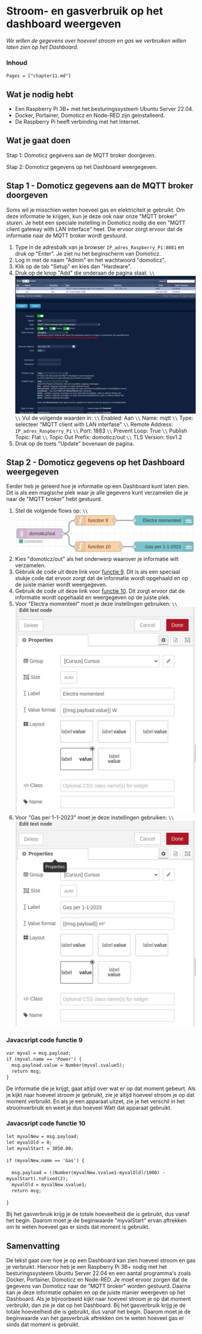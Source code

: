 # Stroom- en gasverbruik op het dashboard weergeven

*We willen de gegevens over hoeveel stroom en gas we verbruiken willen laten zien op het Dashboard.*

### Inhoud

```@contents
Pages = ["chapter11.md"]
```

## Wat je nodig hebt

- Een Raspberry Pi 3B+ met het besturingssysteem Ubuntu Server 22.04.
- Docker, Portainer, Domoticz en Node-RED zijn geinstalleerd.
- De Raspberry Pi heeft verbinding met het Internet.

## Wat je gaat doen

Stap 1: Domoticz gegevens aan de MQTT broker doorgeven.

Stap 2: Domoticz gegevens op het Dashboard weergegeven.

## Stap 1 - Domoticz gegevens aan de MQTT broker doorgeven

Soms wil je misschien weten hoeveel gas en elektriciteit je gebruikt. Om deze informatie te krijgen, kun je deze ook naar onze "MQTT broker" sturen. Je hebt een speciale instelling in Domoticz nodig die een "MQTT client gateway with LAN interface" heet. Die ervoor zorgt ervoor dat de informatie naar de MQTT broker wordt gestuurd.

1. Type in de adresbalk van je browser `IP_adres_Raspberry_Pi:8081` en druk op "Enter". Je ziet nu het beginscherm van Domoticz.
2. Log in met de naam "Admin" en het wachtwoord "domoticz".
2. Klik op de tab "Setup" en kies dan "Hardware".
3. Druk op de knop "Add" die onderaan de pagina staat. ``\\``![fig_12_1](assets/fig_12_1.png) ``\\``
   Vul de volgende waarden in:  ``\\``
   Enabled: Aan  ``\\``
   Name: mqtt ``\\``
   Type: selecteer "MQTT client with LAN interfase"  ``\\``
   Remote Address: `IP_adres_Raspberry_Pi` ``\\``
   Port: 1883 ``\\``
   Prevent Loop: True ``\\``
   Publish Topic: Flat ``\\``
   Topic Out Prefix: domoticz/out ``\\``
   TLS Version: tlsv1.2
5. Druk op de toets "Update" bovenaan de pagina.

## Stap 2 - Domoticz gegevens op het Dashboard weergegeven

Eerder heb je geleerd hoe je informatie op een Dashboard kunt laten zien. Dit is als een magische plek waar je alle gegevens kunt verzamelen die je naar de "MQTT broker" hebt gestuurd.

1. Stel de volgende flows op: ``\\``![fig_12_2](assets/fig_12_2.png)
2. Kies "domoticz/out" als het onderwerp waarover je informatie wilt verzamelen.
3. Gebruik de code uit deze link voor [functie 9](#Javacsript-code-functie-9). Dit is als een speciaal stukje code dat ervoor zorgt dat de informatie wordt opgehaald en op de juiste manier wordt weergegeven.
4. Gebruik de code uit deze link voor [functie 10](#Javacsript-code-functie-10). Dit zorgt ervoor dat de informatie wordt opgehaald en weergegeven op de juiste plek.
5. Voor "Electra momenteel" moet je deze instellingen gebruiken: ``\\``![fig_12_3](assets/fig_12_3.png)
6. Voor "Gas per 1-1-2023" moet je deze instellingen gebruiken:  ``\\``![fig_12_4](assets/fig_12_4.png)


### Javacsript code functie 9

```
var myval = msg.payload;
if (myval.name == 'Power') {
  msg.payload.value = Number(myval.svalue5);
  return msg;
}
```

De informatie die je krijgt, gaat altijd over wat er op dat moment gebeurt. Als je kijkt naar hoeveel stroom je gebruikt, zie je altijd hoeveel stroom je op dat moment verbruikt. En als je een apparaat uitzet, zie je het verschil in het stroomverbruik en weet je dus hoeveel Watt dat apparaat gebruikt.

### Javacsript code functie 10

```
let myvalNew = msg.payload;
let myvalOld = 0;
let myvalStart = 3050.00;

if (myvalNew.name == 'Gas') {
  
  msg.payload = ((Number(myvalNew.svalue1-myvalOld)/1000) - myvalStart).toFixed(2);
  myvalOld = myvalNew.svalue1;
  return msg;

}
```

Bij het gasverbruik krijg je de totale hoeveelheid die is gebruikt, dus vanaf het begin. Daarom moet je de beginwaarde "myvalStart" ervan aftrekken om te weten hoeveel gas er sinds dat moment is gebruikt.

## Samenvatting

De tekst gaat over hoe je op een Dashboard kan zien hoeveel stroom en gas je verbruikt. Hiervoor heb je een Raspberry Pi 3B+ nodig met het besturingssysteem Ubuntu Server 22.04 en een aantal programma's zoals Docker, Portainer, Domoticz en Node-RED. Je moet ervoor zorgen dat de gegevens van Domoticz naar de "MQTT broker" worden gestuurd. Daarna kan je deze informatie ophalen en op de juiste manier weergeven op het Dashboard. Als je bijvoorbeeld kijkt naar hoeveel stroom je op dat moment verbruikt, dan zie je dat op het Dashboard. Bij het gasverbruik krijg je de totale hoeveelheid die is gebruikt, dus vanaf het begin. Daarom moet je de beginwaarde van het gasverbruik aftrekken om te weten hoeveel gas er sinds dat moment is gebruikt.



